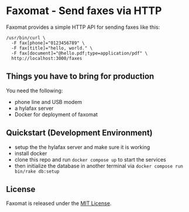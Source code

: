 # Faxomat - Send faxes via HTTP

Faxomat provides a simple HTTP API for sending faxes like this:

```
/usr/bin/curl \
  -F fax[phone]="0123456789" \
  -F fax[title]="hello, world." \
  -F fax[document]="@hello.pdf;type=application/pdf" \
  http://localhost:3000/faxes
```

## Things you have to bring for production

You need the following:

- phone line and USB modem
- a hylafax server
- Docker for deployment of faxomat

## Quickstart (Development Environment)

- setup the the hylafax server and make sure it is working
- install docker
- clone this repo and run `docker compose up` to start the services
- then initialize the database in another terminal via `docker compose run bin/rake db:setup`

## License

Faxomat is released under the [MIT License](LICENSE.txt).
